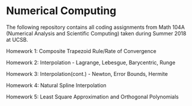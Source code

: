 # Numerical Computing

The following repository contains all coding assignments from Math 104A (Numerical Analysis and Scientific Computing) taken during Summer 2018 at UCSB.

Homework 1: Composite Trapezoid Rule/Rate of Convergence

Homework 2: Interpolation - Lagrange, Lebesgue, Barycentric, Runge

Homework 3: Interpolation(cont.) - Newton, Error Bounds, Hermite 

Homework 4: Natural Spline Interpolation

Homework 5: Least Square Approximation and Orthogonal Polynomials


